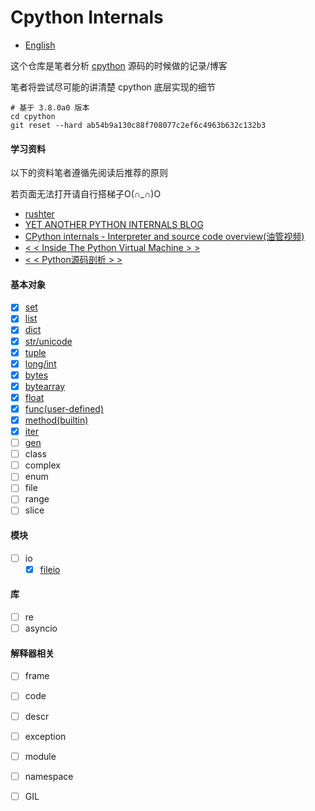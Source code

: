 # Cpython Internals
* [English](https://github.com/zpoint/CPython-Internals/blob/master/README.md)

这个仓库是笔者分析 [cpython](https://github.com/python/cpython) 源码的时候做的记录/博客

笔者将尝试尽可能的讲清楚 cpython 底层实现的细节

    # 基于 3.8.0a0 版本
    cd cpython
    git reset --hard ab54b9a130c88f708077c2ef6c4963b632c132b3


#### 学习资料

以下的资料笔者遵循先阅读后推荐的原则

若页面无法打开请自行搭梯子O(∩_∩)O

* [rushter](https://rushter.com/)
* [YET ANOTHER PYTHON INTERNALS BLOG](https://pythoninternal.wordpress.com/)
* [CPython internals - Interpreter and source code overview(油管视频)](https://www.youtube.com/watch?v=LhadeL7_EIU&list=PLzV58Zm8FuBL6OAv1Yu6AwXZrnsFbbR0S)
* [< < Inside The Python Virtual Machine > >](https://leanpub.com/insidethepythonvirtualmachine)
* [< < Python源码剖析 > >](https://book.douban.com/subject/3117898/)

#### 基本对象
- [x] [set](https://github.com/zpoint/CPython-Internals/blob/master/BasicObject/set/set_cn.md)
- [x] [list](https://github.com/zpoint/CPython-Internals/blob/master/BasicObject/list/list_cn.md)
- [x] [dict](https://github.com/zpoint/CPython-Internals/blob/master/BasicObject/dict/dict_cn.md)
- [x] [str/unicode](https://github.com/zpoint/CPython-Internals/blob/master/BasicObject/str/str_cn.md)
- [x] [tuple](https://github.com/zpoint/CPython-Internals/blob/master/BasicObject/tuple/tuple_cn.md)
- [x] [long/int](https://github.com/zpoint/CPython-Internals/blob/master/BasicObject/long/long_cn.md)
- [x] [bytes](https://github.com/zpoint/CPython-Internals/blob/master/BasicObject/bytes/bytes_cn.md)
- [x] [bytearray](https://github.com/zpoint/CPython-Internals/blob/master/BasicObject/bytearray/bytearray_cn.md)
- [x] [float](https://github.com/zpoint/CPython-Internals/blob/master/BasicObject/float/float_cn.md)
- [x] [func(user-defined)](https://github.com/zpoint/CPython-Internals/blob/master/BasicObject/func/func_cn.md)
- [x] [method(builtin)](https://github.com/zpoint/CPython-Internals/blob/master/BasicObject/method/method_cn.md)
- [x] [iter](https://github.com/zpoint/CPython-Internals/blob/master/BasicObject/iter/iter_cn.md)
- [ ] [gen](https://github.com/zpoint/CPython-Internals/blob/master/BasicObject/gen/gen_cn.md)
- [ ] class
- [ ] complex
- [ ] enum
- [ ] file
- [ ] range
- [ ] slice

#### 模块

 - [ ] io
 	- [x] [fileio](https://github.com/zpoint/CPython-Internals/blob/master/Modules/io/fileio/fileio_cn.md)

#### 库

 - [ ] re
 - [ ] asyncio

#### 解释器相关

 - [ ] frame
 - [ ] code
 - [ ] descr
 - [ ] exception
 - [ ] module
 - [ ] namespace
 - [ ] GIL



